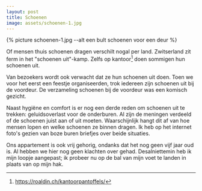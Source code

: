 ```yaml
---
layout: post
title: Schoenen
image: assets/schoenen-1.jpg
---
```


{% picture schoenen-1.jpg --alt een bult schoenen voor een deur %}

Of mensen thuis schoenen dragen verschilt nogal per land. Zwitserland zit ferm in het "schoenen uit"-kamp. Zelfs op kantoor[^1] doen sommigen hun schoenen uit.

Van bezoekers wordt ook verwacht dat ze hun schoenen uit doen. Toen we voor het eerst een feestje organiseerden, trok iedereen zijn schoenen uit bij de voordeur. De verzameling schoenen bij de voordeur was een komisch gezicht.

Naast hygiëne en comfort is er nog een derde reden om schoenen uit te trekken: geluidsoverlast voor de onderburen. Al zijn de meningen verdeeld of de schoenen juist aan of uit moeten. Waarschijnlijk hangt dit af van hoe mensen lopen en welke schoenen ze binnen dragen. Ik heb op het internet foto's gezien van boze buren briefjes over beide situaties.

Ons appartement is ook vrij gehorig, ondanks dat het nog geen vijf jaar oud is. Al hebben we hier nog geen klachten over gehad. Desalniettemin heb ik mijn loopje aangepast; ik probeer nu op de bal van mijn voet te landen in plaats van op mijn hak.

[^1]: <https://roaldin.ch/kantoorpantoffels/>
